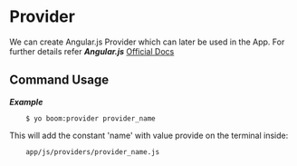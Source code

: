 Provider
============
We can create Angular.js Provider which can later be used in the App. For further details refer ***Angular.js*** 
[Official Docs](http://docs.angularjs.org/api/AUTO.$provide)



Command Usage
-------    

***Example***

```
    $ yo boom:provider provider_name
```

This will add the constant 'name' with value provide on the terminal inside:

```
	app/js/providers/provider_name.js
```
